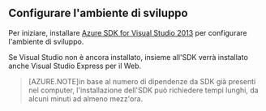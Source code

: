 ## <a name="setupdevenv"></a>Configurare l'ambiente di sviluppo

Per iniziare, installare [Azure SDK for Visual Studio 2013][] per configurare l'ambiente di sviluppo.

Se Visual Studio non è ancora installato, insieme all'SDK verrà installato anche Visual Studio Express per il Web.

>[AZURE.NOTE]in base al numero di dipendenze da SDK già presenti nel computer, l'installazione dell'SDK può richiedere tempi lunghi, da alcuni minuti ad almeno mezz'ora.

[Azure SDK for Visual Studio 2013]: http://go.microsoft.com/fwlink/?LinkID=324322

<!---HONumber=Oct15_HO3-->